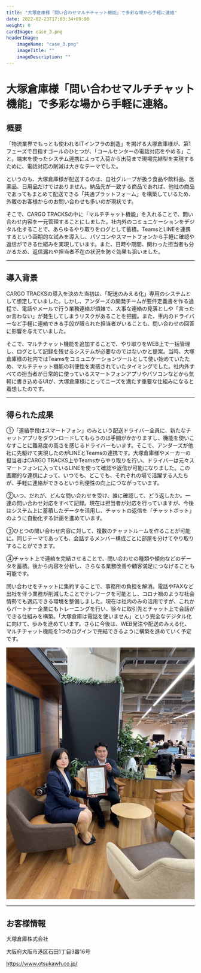 ```yaml
---
title: "大塚倉庫様「問い合わせマルチチャット機能」で多彩な場から手軽に連絡"
date: 2022-02-23T17:03:34+09:00
weight: 0
cardImage: case_3.png
headerImage:
    imageName: "case_3.png"
    imageTitle: ""
    imageDescription: ""
---
```


# 大塚倉庫様「問い合わせマルチチャット機能」で多彩な場から手軽に連絡。

## 概要
「物流業界でもっとも使われるITインフラの創造」を掲げる大塚倉庫様が、第1フェーズで目指すゴールのひとつが、「コールセンターの電話対応をやめる」こと。端末を使ったシステム連携によって入荷から出荷まで現場完結型を実現するために、電話対応の削減は大きなテーマでした。

というのも、大塚倉庫様が配送するのは、自社グループが扱う食品や飲料品、医薬品、日用品だけではありません。納品先が一致する商品であれば、他社の商品であってもまとめて配送できる「共通プラットフォーム」を構築しているため、外販のお客様からのお問い合わせも多いのが現状です。

そこで、CARGO TRACKSの中に「マルチチャット機能」を入れることで、問い合わせ内容を一元管理することにしました。社内外のコミュニケーションをデジタル化することで、あらゆるやり取りをログとして蓄積。TeamsとLINEを連携するという画期的な試みを導入し、パソコンやスマートフォンから手軽に確認や返信ができる仕組みを実現しています。また、日時や期間、関わった担当者も分かるため、返信漏れや担当者不在の状況を防ぐ効果も狙いました。

***

## 導⼊背景
CARGO TRACKSの導入を決めた当初は、「配送のみえる化」専用のシステムとして想定していました。しかし、アンダーズの開発チームが要件定義書を作る過程で、電話やメールで行う業務連絡が煩雑で、大事な連絡の見落としや「言ったor言わない」が発生してしまうリスクがあることを把握。また、車内のドライバーなど手軽に連絡できる手段が限られた担当者がいることも、問い合わせの回答に影響を与えていました。

そこで、マルチチャット機能を追加することで、やり取りをWEB上で一括管理し、ログとして記録を残せるシステムが必要なのではないかと提案。当時、大塚倉庫様の社内ではTeamsをコミュニケーションツールとして使い始めていたため、マルチチャット機能の利便性を実感されていたタイミングでした。社内外すべての担当者が日常的に使っているスマートフォンアプリやパソコンなどから気軽に書き込めるUIが、大塚倉庫様にとってニーズを満たす重要な仕組みになると着想したのです。

***

## 得られた成果
①「連絡手段はスマートフォン」のみという配送ドライバー全員に、新たなチャットアプリをダウンロードしてもらうのは手間がかかりますし、機能を使いこなすことに難易度の高さを感じるドライバーもいます。そこで、アンダーズが他社に先駆けて実現したのがLINEとTeamsの連携です。大塚倉庫様やメーカーの担当者はCARGO TRACKS上やTeamsからやり取りを行い、ドライバーは元々スマートフォンに入っているLINEを使って確認や返信が可能になりました。この画期的な連携によって、いつでも、どこでも、それぞれの場で活躍する人たちが、手軽に連絡ができるという利便性の向上につながっています。

②いつ、だれが、どんな問い合わせを受け、誰に確認して、どう返したか。一連の問い合わせ対応をすべて記録。現在は担当者が対応を行っていますが、今後はシステム上に蓄積したデータを活用し、チャットの返信を「チャットボット」のように自動化する計画を進めています。

③ひとつの問い合わせ内容に対して、複数のチャットルームを作ることが可能に。同じテーマであっても、会話するメンバー構成ごとに部屋を分けてやり取りすることができます。

④チャット上で連絡を完結させることで、問い合わせの種類や傾向などのデータを蓄積。後から内容を分析し、さらなる業務改善や顧客満足につなげることも可能です。

問い合わせをチャットに集約することで、事務所の負担を解消。電話やFAXなど出社を伴う業務が削減したことでテレワークを可能とし、コロナ禍のような社会情勢でも適応できる環境を整備しました。現在は社内のみの活用ですが、これからパートナー企業にもトレーニングを行い、徐々に取引先とチャット上で会話ができる仕組みを構築。「大塚倉庫は電話を使いません」という完全なデジタル化に向けて、歩みを進めています。さらに今後は、WEB発注や配送のみえる化、マルチチャット機能を1つのログインで完結できるように構築を進めていく予定です。

![ Image is not Available !](case_3-2.png)

***

## お客様情報
大塚倉庫株式会社

大阪府大阪市港区石田1丁目3番16号

https://www.otsukawh.co.jp/